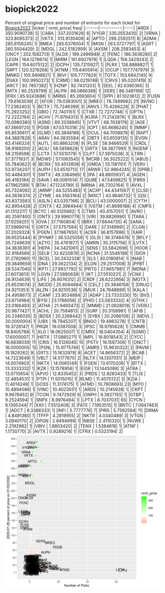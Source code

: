 # biopick2022
Percent of original price and number of entrants for each ticket for [Biopick2022](https://twitter.com/hashtag/Biopick2022)
|ticker |  nrml_price| freq|
|:------|-----------:|----:|
|ARDX   | 350.9090738|    5|
|CABA   | 337.2031626|    6|
|VYGR   | 335.0553430|    2|
|VRNA   | 323.8095373|    2|
|VKTX   | 313.9130409|    4|
|APTO   | 299.2592511|    8|
|ADMA   | 285.8156245|    1|
|BMEA   | 285.6376004|    1|
|IMGN   | 263.0727797|    1|
|ASRT   | 260.5504429|    2|
|MDGL   | 242.5182909|    3|
|AXSM   | 208.2583453|    4|
|ONCY   | 202.1582713|    1|
|ALDX   | 199.2499948|    2|
|FENC   | 186.3636280|    2|
|LEGN   | 164.1278674|    1|
|MIRM   | 161.6927976|    1|
|LQDA   | 159.3429243|    2|
|CAPR   | 154.6075122|    2|
|DCPH   | 135.7215927|    1|
|PLRX   | 126.8888827|    1|
|SRPT   | 120.5219268|    1|
|ATNM   | 115.6405914|    3|
|OCUP   | 107.7747979|    3|
|MNKD   | 105.9496621|    1|
|BIVI   | 105.7777829|    1|
|TGTX   | 103.6842145|    9|
|DVAX   | 100.9950273|    1|
|CRMD   |  98.0219748|    1|
|CRVS   |  95.0207419|    3|
|ARCT   |  92.7857382|    1|
|HZNP   |  92.7431333|    1|
|SEEL   |  92.6380365|    3|
|IMTX   |  90.2529799|    2|
|ALPN   |  88.0866388|    1|
|XERS   |  86.3481199|   12|
|IFRX   |  85.9243688|    1|
|MRNS   |  85.2693604|    1|
|SPPI   |  81.1023612|    2|
|FUSN   |  79.6163039|    2|
|XFOR   |  79.0393001|    3|
|MREO   |  78.7499982|   21|
|NVNO   |  77.2382403|    1|
|BCTX   |  75.7246399|    3|
|ANVS   |  75.4266228|    3|
|PHAT   |  75.2923252|    1|
|GBIO   |  72.7401151|    1|
|CTXR   |  72.7272748|    1|
|OPTN   |  72.2222194|    2|
|ACHV   |  71.9794313|    1|
|KURA   |  71.2142876|    1|
|BLRX   |  70.0980380|    1|
|ASND   |  69.2038945|    1|
|VTVT   |  68.7638176|    3|
|AGE    |  67.3669720|    1|
|PDSB   |  67.0370318|   25|
|ICPT   |  65.8686245|    1|
|IMMP   |  65.8536617|    4|
|GLMD   |  65.3846166|    1|
|OCUL   |  64.7058876|    8|
|RAPT   |  64.3887828|    1|
|ARAV   |  64.3835584|    4|
|DBTX   |  63.6559135|    1|
|EVGN   |  63.4146324|    1|
|AUTL   |  60.8863208|    9|
|PLSE   |  58.9466529|    1|
|CRDL   |  58.9189200|    2|
|ACIU   |  58.5858628|    1|
|GRTX   |  58.3877991|    1|
|NGENF  |  58.2159598|    2|
|LCTX   |  57.5510179|    1|
|CLPT   |  57.3975036|    3|
|LTRN   |  57.3771937|    3|
|MDWD   |  57.1083545|    1|
|MCRB   |  56.3025222|    1|
|ABUS   |  55.7840622|    8|
|BCRX   |  55.4512608|    6|
|GMDA   |  55.1181101|    7|
|VERV   |  53.9734207|    1|
|AUPH   |  53.6510713|   17|
|ARWR   |  52.9864245|    3|
|SPRB   |  50.4484301|    1|
|SWTX   |  49.3384965|    1|
|IPA    |  48.8805937|    4|
|AGEN   |  48.4183184|    2|
|SAVA   |  48.0091514|    7|
|QURE   |  47.5409825|    1|
|FBRX   |  47.1962589|    1|
|BTAI   |  47.1224789|    5|
|MRNA   |  46.7202164|    1|
|AVXL   |  45.7324092|    2|
|ARMP   |  44.5255483|    1|
|ACXP   |  44.4341567|    1|
|CLSD   |  44.3636374|    2|
|ZYME   |  44.3563164|    2|
|MXCT   |  43.9646732|    1|
|QSI    |  43.8373583|    1|
|ASLN   |  43.0357166|    2|
|BCLI   |  43.0000007|    2|
|CYTH   |  42.8954428|    2|
|CNTX   |  42.3984944|    1|
|VSTM   |  41.8699188|    4|
|CMPS   |  41.1312217|    1|
|BCYC   |  40.5125682|    1|
|CTMX   |  40.4157051|    1|
|AVRO   |  40.2597400|    1|
|ONTX   |  39.9960778|    1|
|VIRI   |  39.8826990|    1|
|TARA   |  37.9259251|    1|
|IOVA   |  37.7160804|    1|
|IBRX   |  37.6644735|    4|
|SANA   |  37.5969014|    1|
|ORTX   |  37.5757584|    5|
|DARE   |  37.3149991|    2|
|CLGN   |  37.2029328|    1|
|PGEN   |  37.1967650|    1|
|ACER   |  36.8157896|    1|
|XAIR   |  36.6525444|    8|
|PYNKF  |  36.5325059|    1|
|GLSI   |  36.3748476|    1|
|BFLY   |  35.7249639|    1|
|AZYO   |  35.4761877|    1|
|AMRN   |  35.3115756|    1|
|LVTX   |  34.3636361|    4|
|HEPA   |  34.3421061|    2|
|SENS   |  33.5842696|    1|
|HOOK   |  32.9184569|    2|
|SELB   |  32.8220876|    2|
|NCNA   |  31.5546198|    1|
|SIOX   |  31.2782960|   11|
|BCEL   |  30.3432338|    1|
|SLS    |  30.0180814|    1|
|INAB   |  29.3849659|    1|
|DNA    |  29.3622134|    2|
|ELDN   |  29.2517008|    3|
|PPBT   |  28.5347040|    1|
|KPTI   |  27.9937792|    5|
|PRTG   |  27.8657981|    7|
|MDNA   |  27.6073613|   11|
|LGVN   |  27.5890639|    1|
|IKT    |  27.5510221|    2|
|VCNX   |  26.9134639|    1|
|LIFE   |  26.9076312|    2|
|CRDF   |  26.6222956|    3|
|MGTX   |  25.6529074|    2|
|MODD   |  25.6064684|    1|
|CELZ   |  25.3846156|    1|
|DRUG   |  24.9211353|    1|
|ALZN   |  24.9210536|    1|
|IMUX   |  24.7648899|    5|
|KALA   |  24.4958673|    2|
|CANF   |  23.9534884|    2|
|ADAP   |  23.7333330|   15|
|BVS    |  23.6714984|    1|
|BYSI   |  23.1788058|    2|
|PHIO   |  23.0833332|    4|
|GTHX   |  23.0166493|    2|
|ATHA   |  21.9493473|    2|
|MNMD   |  21.0628018|    1|
|VERU   |  20.9677427|    1|
|ACHL   |  20.7584813|    2|
|SURF   |  20.3158981|    1|
|AFIB   |  20.2346035|    3|
|BDSX   |  20.2268442|    1|
|SYBX   |  20.2066106|    2|
|MDVL   |  20.0000004|    1|
|UBX    |  19.7945207|    1|
|BNGO   |  19.4983278|    1|
|CNTB   |  19.3728147|    1|
|PRQR   |  19.0387008|    3|
|IPSC   |  18.9785628|    1|
|CMMB   |  18.8405788|    1|
|XLO    |  18.0625007|    1|
|CMRX   |  18.0404354|    4|
|SGMO   |  17.6000007|    7|
|HRTX   |  17.0865271|    1|
|IMPL   |  16.8018543|    2|
|CYCC   |  16.6838039|   11|
|CRIS   |  16.5126045|   15|
|PSTV   |  16.1587306|    1|
|ONCT   |  16.0000005|   15|
|PSNL   |  15.9775746|    1|
|AMRS   |  15.9630322|    2|
|PAVM   |  15.1829262|    9|
|GRTS   |  15.1632978|    8|
|ACET   |  14.8656372|    2|
|BCAB   |  14.7223649|    1|
|VBLT   |  14.5177670|    2|
|NLTX   |  14.1307051|    3|
|MEIP   |  14.0074903|    1|
|NKTX   |  14.0065149|    1|
|FGEN   |  13.6170206|    1|
|BTTX   |  13.3333332|    1|
|KZR    |  13.1578956|    1|
|EIGR   |  13.1445088|    3|
|ATRA   |  13.0710654|    1|
|APVO   |  12.8335452|    3|
|PRDS   |  12.8283433|    1|
|TLIS   |  12.4854531|    1|
|PTPI   |  11.5015015|    1|
|RLMD   |  11.4070122|    3|
|KZIA   |  11.4014248|    1|
|GOSS   |  11.3174175|    1|
|AFMD   |  10.7608693|   23|
|MYO    |  10.4894086|    1|
|VINC   |  10.4023551|    1|
|ARDS   |  10.2145928|    1|
|CKPT   |   9.9678452|    9|
|TCON   |   9.7472929|    6|
|ONPH   |   9.3827155|    1|
|GTBP   |   9.2524594|    1|
|SNPX   |   8.9976494|    1|
|LPTX   |   8.7037031|   65|
|CYCN   |   8.1395344|    7|
|XXII   |   7.5512408|    3|
|FATE   |   7.1953515|    1|
|BNTC   |   7.0947463|    1|
|ADCT   |   6.3366333|    1|
|INFI   |   5.7777776|    7|
|PIRS   |   5.7592594|   11|
|DRMA   |   4.8491380|    1|
|TFFP   |   4.2919955|    2|
|NKTR   |   4.0340489|    3|
|VTGN   |   3.0940170|    2|
|OPGN   |   2.8494999|    1|
|NBSE   |   2.4110320|    1|
|NUWE   |   2.2192982|    1|
|VBIV   |   1.8803420|    2|
|TENX   |   1.5384616|    1|
|ATNF   |   1.1730770|    2|
|AVTX   |   0.9289216|    1|
|CFRX   |   0.5323194|    2|
![retvspicks](biopicks.png?raw=true)
